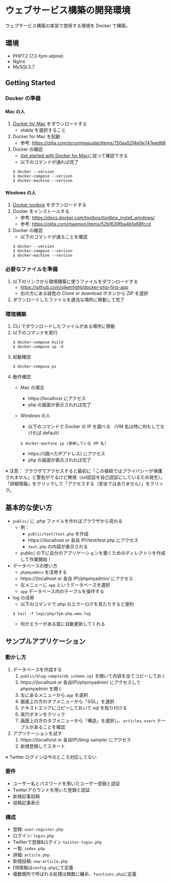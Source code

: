 # ウェブサービス構築の開発環境

ウェブサービス構築の実習で使用する環境を Docker で構築。

## 環境
* PHP7.2 (7.2-fpm-alpine)
* Nginx
* MySQL5.7

## Getting Started

### Docker の準備

#### Mac の人
1. [Docker for Mac](https://docs.docker.com/docker-for-mac/install/) をダウンロードする
    * stable を選択すること
2. Docker for Mac を起動
    * 参考: https://qiita.com/scrummasudar/items/750aa52f4e0e747eed68
3. Docker の確認
    * [Get started with Docker for Mac](https://docs.docker.com/docker-for-mac/)に従って確認できる
    * 以下のコマンドが通れば完了
    ```$xslt
    $ docker --version
    $ docker-compose --verison
    $ docker-machine --version

    ```
    
#### Windows の人
1. [Docker toolbox](https://docs.docker.com/toolbox/overview/) をダウンロードする
2. Docker をインストールする
    * 参考: https://docs.docker.com/toolbox/toolbox_install_windows/
    * 参考: https://qiita.com/maemori/items/52b1639fba4b1e68fccd
3. Docker の確認
    * 以下のコマンドが通ることを確認
    ```$xslt
    $ docker --version
    $ docker-compose --verison
    $ docker-machine --version

    ```
    
### 必要なファイルを準備

1. 以下のリンクから環境構築に使うファイルをダウンロードする
    * https://github.com/oikenfight/docker-php-first-app
    * 右の方にある緑色の Clone or download ボタンから ZIP を選択
2. ダウンロードしたファイルを適当な場所に移動して完了


### 環境構築

1. CLI でダウンロードしたファイルがある場所に移動
2. 以下のコマンドを実行
    ```$xslt
    $ docker-compose build
    $ docker-compose up -d 
    ```
3. 起動確認
    ```$xslt
    $ docker-compose ps
    ```
4. 動作確認
    * Mac の場合
        - https://localhost にアクセス
        - php の画面が表示されれば完了

    * Windows の人
        - 以下のコマンドで Docker の IP を調べる （VM 名は特に何もしてなければ default）
        ```$xslt
        $ docker-machine ip (使用している VM 名)
        ```
        - https://(調べたIPアドレス) にアクセス
        - php の画面が表示されれば完了
        
※ 注意： ブラウザでアクセスすると最初に「この接続ではプライバシーが保護されません」と警告がでるけど無視（ssl認証を自己認証にしているため発生）。
「詳細情報」をクリックして「アクセスする（安全ではありません）」をクリック。


## 基本的な使い方

* `public/` に .php ファイルを作ればブラウザから見れる
    - 例：
         + `public/test/test.php` を作成
         + https://(localhost or 各自 IP)/test/test.php にアクセス
         + `test.php` の内容が表示される
    - public/ の下に自分のアプリケーションを置くためのディレクトリを作成して作業開始！
* データベースの使い方
    - `phpmyadmin` を活用する
    - https://(localhost or 各自 IP)/phpmyadmin/ にアクセス
    - 左メニューに `app` というデータベースを選択
    - `app` データベース内のテーブルを操作する
* log の活用
    - 以下のコマンドで php のエラーログを見たりすると便利
    ```$xslt
    $ tail -f logs/php/fpm-php.www.log
    ```
    - 何かエラーがある度に自動更新してくれる
        
## サンプルアプリケーション

### 動かし方

1. データベースを作成する
    1. `public/blog-sample/db_scheme.sql` を開いて内容を全てコピーしておく
    2. https://(localhost or 各自IP)/phpmyadmin/ にアクセスして phpmyadmin を開く
    3. 左にあるメニューから `app` を選択
    4. 画面上の方のタブメニューから「SQL」を選択
    5. テキストエリアにコピーしておいて sql を貼り付ける
    6. 実行ボタンをクリック
    7. 画面上の方のタブメニューから「構造」を選択し、`articles`, `users` テーブルがあることを確認
2. アプリケーションを試す
    1. https://(localhost or 各自IP)/blog-sample/ にアクセス
    2. 新規登録してスタート
    
※ Twitter ログインは今のところ対応してない

### 要件
- ユーザー名とパスワードを用いたユーザー登録と認証
- Twitterアカウントを用いた登録と認証
- 新規記事投稿
- 投稿記事表示

### 構成
- 登録: `user-register.php  `
- ログイン: `login.php`   
- Twitterで登録&ログイン `twitter-login.php`
- 一覧: `index.php`
- 詳細: `article.php`
- 新規投稿: `new-article.php`
- DB情報は`config.php`にて定義
- 複数箇所で呼ばれる処理は関数に纏め、`functions.php`に定義
